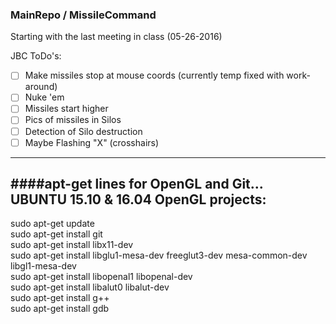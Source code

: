 ### MainRepo / MissileCommand

Starting with the last meeting in class (05-26-2016)

JBC ToDo's: 
- [ ] Make missiles stop at mouse coords (currently temp fixed with work-around)
- [ ] Nuke 'em  
- [ ] Missiles start higher 
- [ ] Pics of missiles in Silos  
- [ ] Detection of Silo destruction  
- [ ] Maybe Flashing "X" (crosshairs)  

--------------------------------------------




####apt-get lines for OpenGL and Git...  
UBUNTU 15.10 & 16.04 OpenGL projects:
--------------------------------------------  
sudo apt-get update  
sudo apt-get install git  
sudo apt-get install libx11-dev  
sudo apt-get install libglu1-mesa-dev freeglut3-dev mesa-common-dev libgl1-mesa-dev  
sudo apt-get install libopenal1 libopenal-dev  
sudo apt-get install libalut0 libalut-dev  
sudo apt-get install g++  
sudo apt-get install gdb  

